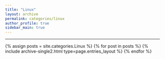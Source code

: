 ```yaml
---
title: "Linux"
layout: archive
permalink: categories/linux
author_profile: true
sidebar_main: true
---
```


***

{% assign posts = site.categories.Linux %}
{% for post in posts %} {% include archive-single2.html type=page.entries_layout %} {% endfor %}